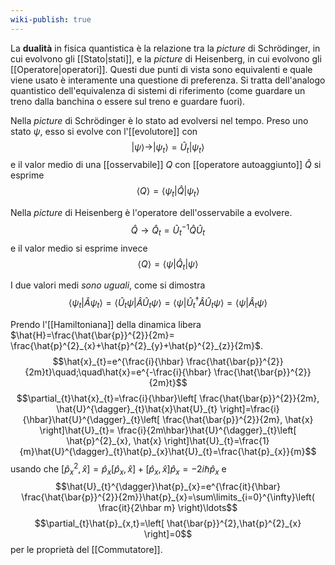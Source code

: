 ```yaml
---
wiki-publish: true
---
```

La **dualità** in fisica quantistica è la relazione tra la *picture* di Schrödinger, in cui evolvono gli [[Stato|stati]], e la *picture* di Heisenberg, in cui evolvono gli [[Operatore|operatori]]. Questi due punti di vista sono equivalenti e quale viene usato è interamente una questione di preferenza. Si tratta dell'analogo quantistico dell'equivalenza di sistemi di riferimento (come guardare un treno dalla banchina o essere sul treno e guardare fuori).

Nella *picture* di Schrödinger è lo stato ad evolversi nel tempo. Preso uno stato $\psi$, esso si evolve con l'[[evolutore]] con
$$|\psi\rangle \rightarrow |\psi_{t}\rangle=\hat{U}_{t}|\psi_{t}\rangle$$
e il valor medio di una [[osservabile]] $Q$ con [[operatore autoaggiunto]] $\hat{Q}$ si esprime
$$\left\langle Q \right\rangle = \langle \psi_{t}|\hat{Q}|\psi_{t}\rangle$$

Nella *picture* di Heisenberg è l'operatore dell'osservabile a evolvere.
$$\hat{Q}\rightarrow\hat{Q}_{t}=\hat{U}_{t}^{-1} \hat{Q}\hat{U}_{t}$$
e il valor medio si esprime invece
$$\left\langle Q \right\rangle=\langle \psi|\hat{Q}_{t}|\psi\rangle$$

I due valori medi *sono uguali*, come si dimostra
$$\langle \psi_{t}|\hat{A}\psi_{t}\rangle=\langle \hat{U}_{t}\psi|\hat{A}\hat{U}_{t}\psi\rangle=\langle \psi|\hat{U}_{t}^{\dagger}\hat{A}\hat{U}_{t}\psi\rangle=\langle \psi|\hat{A}_{t}\psi\rangle$$

Prendo l'[[Hamiltoniana]] della dinamica libera $\hat{H}=\frac{\hat{\bar{p}}^{2}}{2m}= \frac{\hat{p}^{2}_{x}+\hat{p}^{2}_{y}+\hat{p}^{2}_{z}}{2m}$.
$$\hat{x}_{t}=e^{\frac{i}{\hbar} \frac{\hat{\bar{p}}^{2}}{2m}t}\quad;\quad\hat{x}=e^{-\frac{i}{\hbar} \frac{\hat{\bar{p}}^{2}}{2m}t}$$
$$\partial_{t}\hat{x}_{t}=\frac{i}{\hbar}\left[ \frac{\hat{\bar{p}}^{2}}{2m}, \hat{U}^{\dagger}_{t}\hat{x}\hat{U}_{t} \right]=\frac{i}{\hbar}\hat{U}^{\dagger}_{t}\left[ \frac{\hat{\bar{p}}^{2}}{2m}, \hat{x} \right]\hat{U}_{t}= \frac{i}{2m\hbar}\hat{U}^{\dagger}_{t}\left[ \hat{p}^{2}_{x}, \hat{x} \right]\hat{U}_{t}=\frac{1}{m}\hat{U}^{\dagger}_{t}\hat{p}_{x}\hat{U}_{t}=\frac{\hat{p}_{x}}{m}$$
usando che $[\hat{p}^{2}_{x}, \hat{x}]=\hat{p}_{x}[\hat{p}_{x},\hat{x}]+[\hat{p}_{x},\hat{x}]\hat{p}_{x}=-2i\hbar \hat{p}_{x}$ e
$$\hat{U}_{t}^{\dagger}\hat{p}_{x}=e^{\frac{it}{\hbar} \frac{\hat{\bar{p}}^{2}}{2m}}\hat{p}_{x}=\sum\limits_{i=0}^{\infty}\left( \frac{it}{2\hbar m} \right)\ldots$$
$$\partial_{t}\hat{p}_{x,t}=\left[ \hat{\bar{p}}^{2},\hat{p}^{2}_{x} \right]=0$$
per le proprietà del [[Commutatore]].